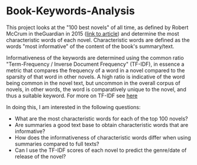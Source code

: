 # Book-Keywords-Analysis

This project looks at the "100 best novels" of all time, as defined by Robert McCrum in theGuardian in 2015 ([link to article](https://www.theguardian.com/books/2015/aug/17/the-100-best-novels-written-in-english-the-full-list)) and determine the most characteristic words of each novel. Characteristic words are defined as the words "most informative" of the content of the book's summary/text. 

Informativeness of the keywords are determined using the common ratio "Term-Frequency / Inverse Document Frequency" (TF-IDF), in essence a metric that compares the frequency of a word in a novel compared to the sparsity of that word in other novels. A high ratio is indicative of the word being common in the novel text, but uncommon in the overall corpus of novels, in other words, the word is comparatively unique to the novel, and thus a suitable keyword. For more on TF-IDF see [here](https://www.geeksforgeeks.org/understanding-tf-idf-term-frequency-inverse-document-frequency/)

In doing this, I am interested in the following questions:
- What are the most characteristic words for each of the top 100 novels?
- Are summaries a good text base to obtain characteristic words that are informative?
- How does the informativeness of characteristic words differ when using summaries compared to full texts?
- Can I use the TF-IDF scores of each novel to predict the genre/date of release of the novel?
